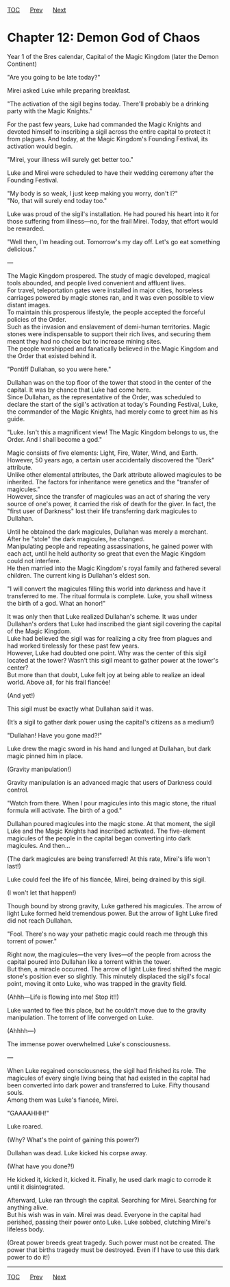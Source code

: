 [TOC](../readme.md)&nbsp;&nbsp;&nbsp;&nbsp;&nbsp;&nbsp;[Prev](Section_0011.md)&nbsp;&nbsp;&nbsp;&nbsp;&nbsp;&nbsp;[Next](Section_0013.md)



# Chapter 12: Demon God of Chaos

Year 1 of the Bres calendar, Capital of the Magic Kingdom (later the
Demon Continent)  
  
"Are you going to be late today?"  
  
Mirei asked Luke while preparing breakfast.  
  
"The activation of the sigil begins today. There'll probably be a
drinking party with the Magic Knights."  
  
For the past few years, Luke had commanded the Magic Knights and devoted
himself to inscribing a sigil across the entire capital to protect it
from plagues. And today, at the Magic Kingdom's Founding Festival, its
activation would begin.  
  
"Mirei, your illness will surely get better too."  
  
Luke and Mirei were scheduled to have their wedding ceremony after the
Founding Festival.  
  
"My body is so weak, I just keep making you worry, don't I?"  
"No, that will surely end today too."  
  
Luke was proud of the sigil's installation. He had poured his heart into
it for those suffering from illness—no, for the frail Mirei. Today, that
effort would be rewarded.  
  
"Well then, I'm heading out. Tomorrow's my day off. Let's go eat
something delicious."  
  
—  
  
The Magic Kingdom prospered. The study of magic developed, magical tools
abounded, and people lived convenient and affluent lives.  
For travel, teleportation gates were installed in major cities,
horseless carriages powered by magic stones ran, and it was even
possible to view distant images.  
To maintain this prosperous lifestyle, the people accepted the forceful
policies of the Order.  
Such as the invasion and enslavement of demi-human territories. Magic
stones were indispensable to support their rich lives, and securing them
meant they had no choice but to increase mining sites.  
The people worshipped and fanatically believed in the Magic Kingdom and
the Order that existed behind it.  
  
"Pontiff Dullahan, so you were here."  
  
Dullahan was on the top floor of the tower that stood in the center of
the capital. It was by chance that Luke had come here.  
Since Dullahan, as the representative of the Order, was scheduled to
declare the start of the sigil's activation at today's Founding
Festival, Luke, the commander of the Magic Knights, had merely come to
greet him as his guide.  
  
"Luke. Isn't this a magnificent view! The Magic Kingdom belongs to us,
the Order. And I shall become a god."  
  
Magic consists of five elements: Light, Fire, Water, Wind, and Earth.  
However, 50 years ago, a certain user accidentally discovered the "Dark"
attribute.  
Unlike other elemental attributes, the Dark attribute allowed magicules
to be inherited. The factors for inheritance were genetics and the
"transfer of magicules."  
However, since the transfer of magicules was an act of sharing the very
source of one's power, it carried the risk of death for the giver. In
fact, the "first user of Darkness" lost their life transferring dark
magicules to Dullahan.  
  
Until he obtained the dark magicules, Dullahan was merely a merchant.
After he "stole" the dark magicules, he changed.  
Manipulating people and repeating assassinations, he gained power with
each act, until he held authority so great that even the Magic Kingdom
could not interfere.  
He then married into the Magic Kingdom's royal family and fathered
several children. The current king is Dullahan's eldest son.  
  
"I will convert the magicules filling this world into darkness and have
it transferred to me. The ritual formula is complete. Luke, you shall
witness the birth of a god. What an honor!"  
  
It was only then that Luke realized Dullahan's scheme. It was under
Dullahan's orders that Luke had inscribed the giant sigil covering the
capital of the Magic Kingdom.  
Luke had believed the sigil was for realizing a city free from plagues
and had worked tirelessly for these past few years.  
However, Luke had doubted one point. Why was the center of this sigil
located at the tower? Wasn't this sigil meant to gather power at the
tower's center?  
But more than that doubt, Luke felt joy at being able to realize an
ideal world. Above all, for his frail fiancée!  
  
(And yet!)  
  
This sigil must be exactly what Dullahan said it was.  
  
(It’s a sigil to gather dark power using the capital's citizens as a
medium!)  
  
"Dullahan! Have you gone mad?!"  
  
Luke drew the magic sword in his hand and lunged at Dullahan, but dark
magic pinned him in place.  
  
(Gravity manipulation!)  
  
Gravity manipulation is an advanced magic that users of Darkness could
control.  
  
"Watch from there. When I pour magicules into this magic stone, the
ritual formula will activate. The birth of a god."  
  
Dullahan poured magicules into the magic stone. At that moment, the
sigil Luke and the Magic Knights had inscribed activated. The
five-element magicules of the people in the capital began converting
into dark magicules. And then...  
  
(The dark magicules are being transferred! At this rate, Mirei's life
won't last!)  
  
Luke could feel the life of his fiancée, Mirei, being drained by this
sigil.  
  
(I won't let that happen!)  
  
Though bound by strong gravity, Luke gathered his magicules. The arrow
of light Luke formed held tremendous power. But the arrow of light Luke
fired did not reach Dullahan.  
  
"Fool. There's no way your pathetic magic could reach me through this
torrent of power."  
  
Right now, the magicules—the very lives—of the people from across the
capital poured into Dullahan like a torrent within the tower.  
But then, a miracle occurred. The arrow of light Luke fired shifted the
magic stone's position ever so slightly. This minutely displaced the
sigil's focal point, moving it onto Luke, who was trapped in the gravity
field.  
  
(Ahhh—Life is flowing into me! Stop it!!)  
  
Luke wanted to flee this place, but he couldn't move due to the gravity
manipulation. The torrent of life converged on Luke.  
  
(Ahhhh—)  
  
The immense power overwhelmed Luke's consciousness.  
  
—  
  
When Luke regained consciousness, the sigil had finished its role. The
magicules of every single living being that had existed in the capital
had been converted into dark power and transferred to Luke. Fifty
thousand souls.  
Among them was Luke's fiancée, Mirei.  
  
"GAAAAHHH!"  
  
Luke roared.  
  
(Why? What's the point of gaining this power?)  
  
Dullahan was dead. Luke kicked his corpse away.  
  
(What have you done?!)  
  
He kicked it, kicked it, kicked it. Finally, he used dark magic to
corrode it until it disintegrated.  
  
Afterward, Luke ran through the capital. Searching for Mirei. Searching
for anything alive.  
But his wish was in vain. Mirei was dead. Everyone in the capital had
perished, passing their power onto Luke. Luke sobbed, clutching Mirei's
lifeless body.  
  
(Great power breeds great tragedy. Such power must not be created. The
power that births tragedy must be destroyed. Even if I have to use this
dark power to do it!)  
  
  
  


---
[TOC](../readme.md)&nbsp;&nbsp;&nbsp;&nbsp;&nbsp;&nbsp;[Prev](Section_0011.md)&nbsp;&nbsp;&nbsp;&nbsp;&nbsp;&nbsp;[Next](Section_0013.md)

